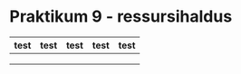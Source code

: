 # Praktikum 9 - ressursihaldus
|  test | test  |  test | test  |  test |
|---|---|---|---|---|
|   |   |   |   |   |
|   |   |   |   |   |
|   |   |   |   |   |
